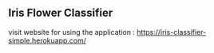 ## Iris Flower Classifier

visit website for using the application : https://iris-classifier-simple.herokuapp.com/
